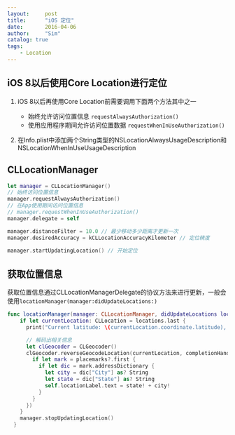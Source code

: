 ```yaml
---
layout:     post
title:      "iOS 定位"
date:       2016-04-06
author:     "Sim"
catalog: true
tags:
    - Location
---
```


## iOS 8以后使用Core Location进行定位

1. iOS 8以后再使用Core Location前需要调用下面两个方法其中之一

	* 始终允许访问位置信息 `requestAlwaysAuthorization()`
	* 使用应用程序期间允许访问位置数据 `requestWhenInUseAuthorization()`

2. 在Info.plist中添加两个String类型的NSLocationAlwaysUsageDescription和NSLocationWhenInUseUsageDescription


## CLLocationManager

```swift
let manager = CLLocationManager()
// 始终访问位置信息
manager.requestAlwaysAuthorization()
// 在App使用期间访问位置信息
// manager.requestWhenInUseAuthorization()
manager.delegate = self

manager.distanceFilter = 10.0 // 最少移动多少距离才更新一次
manager.desiredAccuracy = kCLLocationAccuracyKilometer // 定位精度

manager.startUpdatingLocation() // 开始定位
```

## 获取位置信息

获取位置信息通过CLLocationManagerDelegate的协议方法来进行更新，一般会使用`locationManager(manager:didUpdateLocations:)`

```swift
func locationManager(manager: CLLocationManager, didUpdateLocations locations: [CLLocation]) {
    if let currentLocation: CLLocation = locations.last {
      print("Current latitude: \(currentLocation.coordinate.latitude), longitude:\(currentLocation.coordinate.longitude)")

      // 解码出相关信息
      let clGeocoder = CLGeocoder()
      clGeocoder.reverseGeocodeLocation(currentLocation, completionHandler: { (placemarks, error) in
        if let mark = placemarks?.first {
          if let dic = mark.addressDictionary {
            let city = dic["City"] as? String
            let state = dic["State"] as? String
            self.locationLabel.text = state! + city!
          }
        }
      })
    }
    manager.stopUpdatingLocation()
  }
```
